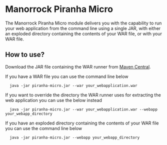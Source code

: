 
# Manorrock Piranha Micro

The Manorrock Piranha Micro module delivers you with the capability to run
your web application from the command line using a single JAR, with either an
exploded directory containing the contents of your WAR file, or with your WAR
file.

## How to use?

Download the JAR file containing the WAR runner from
[Maven Central](http://repo1.maven.org/maven2/com/manorrock/piranha/piranha-micro/).

If you have a WAR file you can use the command line below

```shell
  java -jar piranha-micro.jar --war your_webapplication.war
```

If you want to override the directory the WAR runner uses for extracting the web
application you can use the below instead

```shell
  java -jar piranha-micro.jar --war your_webapplication.war --webapp your_webapp_directory
```

If you have an exploded directory containing the contents of your WAR file you
can use the command line below

```shell
  java -jar piranha-micro.jar --webapp your_webapp_directory
```
